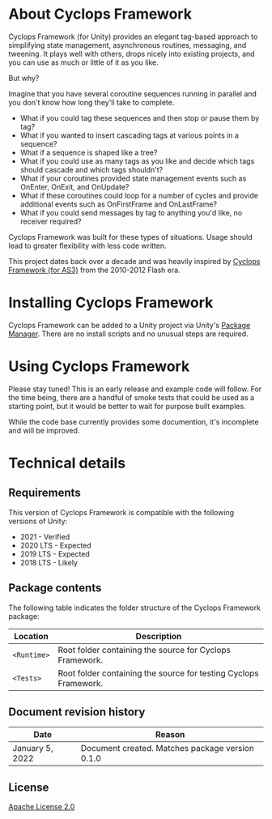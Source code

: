 # About Cyclops Framework

Cyclops Framework (for Unity) provides an elegant tag-based approach to simplifying state management, asynchronous routines, messaging, and tweening.  It plays well with others, drops nicely into existing projects, and you can use as much or little of it as you like.

But why?

Imagine that you have several coroutine sequences running in parallel and you don't know how long they'll take to complete.

- What if you could tag these sequences and then stop or pause them by tag?
- What if you wanted to insert cascading tags at various points in a sequence?
- What if a sequence is shaped like a tree?
- What if you could use as many tags as you like and decide which tags should cascade and which tags shouldn't?
- What if your coroutines provided state management events such as OnEnter, OnExit, and OnUpdate?
- What if these coroutines could loop for a number of cycles and provide additional events such as OnFirstFrame and OnLastFrame?
- What if you could send messages by tag to anything you'd like, no receiver required?

Cyclops Framework was built for these types of situations.
Usage should lead to greater flexibility with less code written.

This project dates back over a decade and was heavily inspired by [Cyclops Framework (for AS3)](https://github.com/darkmavis/CyclopsFramework)
from the 2010-2012 Flash era.

# Installing Cyclops Framework

Cyclops Framework can be added to a Unity project via Unity's [Package Manager](https://docs.unity3d.com/Manual/upm-ui.html).
There are no install scripts and no unusual steps are required.

# Using Cyclops Framework

Please stay tuned!  This is an early release and example code will follow.  For the time being, there are a handful of smoke tests that could be used as a starting point, but it would be better to wait for purpose built examples.

While the code base currently provides some documention, it's incomplete and will be improved.

# Technical details
## Requirements

This version of Cyclops Framework is compatible with the following versions of Unity:

* 2021 - Verified
* 2020 LTS - Expected
* 2019 LTS - Expected
* 2018 LTS - Likely

## Package contents

The following table indicates the folder structure of the Cyclops Framework package:

|Location|Description|
|---|---|
|`<Runtime>`|Root folder containing the source for Cyclops Framework.|
|`<Tests>`|Root folder containing the source for testing Cyclops Framework.|

## Document revision history

|Date|Reason|
|---|---|
|January 5, 2022|Document created. Matches package version 0.1.0|

## License

[Apache License 2.0](LICENSE.md)
